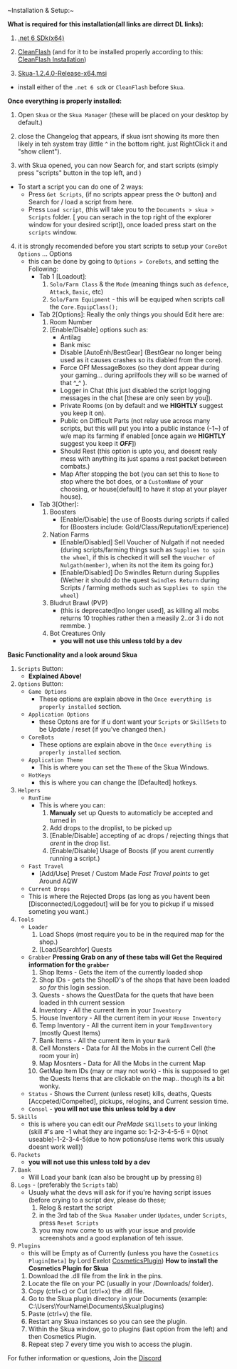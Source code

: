 ~Installation & Setup:~

**What is required for this installation(all links are dirrect DL links):**
1. [.net 6 SDk(x64)](<https://dotnet.microsoft.com/en-us/download/dotnet/thank-you/sdk-6.0.420-windows-x64-installer>)

2. [CleanFlash](<https://drive.google.com/file/d/1R0KrjAyHTz6KfcAp_zsRh2Mrv25J0PbI/view>) (and for it to be installed properly according to this: [CleanFlash Installation](https://imgur.com/ztsLYZ1))

3. [Skua-1.2.4.0-Release-x64.msi](<https://github.com/BrenoHenrike/Skua/releases/download/1.2.4.0/Skua-1.2.4.0-Release-x64.msi>)

- install either of the `.net 6 sdk` or `CleanFlash` before `Skua`.

**Once everything is properly installed:**

1. Open `Skua` or the `Skua Manager` (these will be placed on your desktop by default.)

2. close the Changelog that appears, if skua isnt showing its more then likely in teh system tray (little `^` in the bottom right. just RightClick it and "show client").

3. with Skua opened, you can now Search for, and start scripts (simply press "scripts" button in the top left, and )
- To start a script you can do one of 2 ways:
    * Press `Get Scripts`, (if no scripts appear press the ⟳ button) and Search for / load a script from here.
    * Press `Load script`, (this will take you to the `Documents > skua > Scripts` folder. [ you can serach in the top right of the explorer window for your desired script]), once loaded press start on the `scripts` window.

4. it is strongly recomended before you start scripts to setup your `CoreBot Options` ... Options
    - this can be done by going to `Options > CoreBots`, and setting the Following:
        * Tab 1 [Loadout]:
            1. `Solo/Farm Class` & the `Mode` (meaning things such as `defence`, `Attack`, `Basic`, etc)
            2. `Solo/Farm Equipment` - this will be equiped when scripts call the `Core.EquipClass();`
        * Tab 2[Options]: 
            Really the only things you should Edit here are:
            1. Room Number
            2. [Enable/Disable] options such as: 
                - Antilag
                - Bank misc
                - Disable [AutoEnh/BestGear] (BestGear no longer being used as it causes crashes so its diabled from the core).
                - Force OFf MessageBoxes (so they dont appear during your gaming... during aprilfools they will so be warned of that ^_^ ).
                - Logger in Chat (this just disabled the script logging messages in the chat [these are only seen by you]).
                - Private Rooms (on by default and we **HIGHTLY** suggest you keep it on).
                - Public on Difficult Parts (not relay use across many scripts, but this will put you into a public instance (-1~) of w/e map its farming if enabled [once again we **HIGHTLY** suggest you keep it ***OFF***])
                - Should Rest (this option is upto you, and doesnt realy mess with anything its just spams a rest packet between combats.)
                - Map After stopping the bot (you can set this to `None` to stop where the bot does, or a `CustomName` of your choosing, or house[default] to have it stop at your player house).
        * Tab 3[Other]:
            1. Boosters
                - [Enable/Disable] the use of Boosts during scripts if called for (Boosters include: Gold/Class/Reputation/Experience)
            2. Nation Farms
               * [Enable/Disabled] Sell Voucher of Nulgath if not needed (during scripts/farming things such as `Supplies to spin the wheel`, if this is checked it will sell the `Voucher of Nulgath(member)`, when its not the item its going for.)
               * [Enable/Disabled] Do Swindles Return during Supplies (Wether it should do the quest `Swindles Return` during Scripts / farming methods such as `Supplies to spin the wheel`)
            3. Bludrut Brawl (PVP) 
               * (this is deprecated[no longer used], as killing all mobs returns 10 trophies rather then a measily 2..or 3 i do not remmbe. )
            4. Bot Creatures Only
               * **you will not use this unless told by a dev** 


**Basic Functionality and a look around Skua**

1. `Scripts` Button:
   - **Explained Above!**
2. `Options` Button:
    - `Game Options`
        *  These options are explain above in the `Once everything is properly installed` section.
    - `Application Options`
        * these Optons are for if u dont want your `Scripts` or `SkillSets` to be Update / reset (if you've changed then.)
    - `CoreBots`
        *  These options are explain above in the `Once everything is properly installed` section.
    - `Application Theme`
        * This is where you can set the `Theme` of the Skua Windows.
    - `HotKeys`
        * this is where you can change the [Defaulted] hotkeys.
3. `Helpers`
    - `RunTime`
      * This is where you can:
        1.  **Manualy** set up Quests to automaticly be accepted and turned in
        2.  Add drops to the droplist, to be picked up
        3. [Enable/Disable] accepting of ac drops / rejecting things that *arent* in the drop list.
        4. [Enable/Disable] Usage of Boosts (if you arent currently running a script.)
    - `Fast Travel`
      * [Add/Use] Preset / Custom Made *Fast Travel points* to get Around AQW
    - `Current Drops`
     * This is where the Rejected Drops (as long as you havent been [Disconnected/Loggedout] will be for you to pickup if u missed someting you want.)
4. `Tools`
    - `Loader`
        1. Load Shops (most require you to be in the required map for the shop.)
        2. [Load/Searchfor] Quests
    - `Grabber` **Pressing Grab on any of these tabs will Get the Required information for the `grabber`**
        1. Shop Items - Gets the item of the currently loaded shop
        2. Shop IDs - gets the ShopID's of the shops that have been loaded *so far* this login session.
        3. Quests - shows the QuestData for the quets that have been loaded in thh current session
        4. Inventory - All the current item in your `Inventory`
        5. House Inventory - All the current item in your `House Inventory`
        6. Temp Inventory - All the current item in your `TempInventory` (mostly Quest Items)
        7. Bank Items - All the current item in your `Bank`
        8. Cell Monsters - Data for All the Mobs in the current Cell (the room your in)
        9. Map Mosnters - Data for All the Mobs in the current Map
        10. GetMap Item IDs (may or may not work) - this is supposed to get the Quests Items that are clickable on the map.. though its a bit wonky.
    - `Status` - Shows the Current (unless reset) kills, deaths, Quests [Accpeted/Compelted], pickups, relogins, and Current session time.
    - `Consol` - **you will not use this unless told by a dev** 
5. `Skills`
    - this is where you can edit our *PreMade* `SKillsets` to your linking (skill #'s are -1 what they are ingame so: 1-2-3-4-5-6 = 0(not useable)-1-2-3-4-5(due to how potions/use items work this usualy doesnt work well))
6. `Packets`
    - **you will not use this unless told by a dev** 
7. `Bank`
    - Will Load your bank (can also be brought up by pressing `B`)
8. `Logs` - (preferably the `Scripts` tab)
    - Usualy what the devs will ask for if you're having script issues (before crying to a script dev, please do these; 
      1. Relog & restart the script
      2. in the 3rd tab of the `Skua Manaber` under `Updates`, under `Scripts`, press `Reset Scripts`
      3. you may now come to us with your issue and provide screenshots and a good explanation of teh issue.
9.  `Plugins`
    - this will be Empty as of Currently (unless you have the `Cosmetics Plugin[Beta]` by Lord Exelot [CosmeticsPlugin](<https://drive.google.com/file/d/1scL9o5bgaQLNZe-dRwrZbS-LOKx4jKeR/view?usp=share_link>))
    **How to install the Cosmetics Plugin for Skua**
    1. Download the .dll file from the link in the pins.
    2. Locate the file on your PC (usually in your /Downloads/ folder).
    3. Copy (ctrl+c) or Cut (ctrl+x) the .dll file.
    4. Go to the Skua plugin directory in your Documents (example: C:\Users\YourName\Documents\Skua\plugins\)
    5. Paste (ctrl+v) the file.
    6. Restart any Skua instances so you can see the plugin.
    7. Within the Skua window, go to plugins (last option from the left) and then Cosmetics Plugin.
    8. Repeat step 7 every time you wish to access the plugin.


For futher information or questions, Join the [Discord](https://discord.gg/pearlharbor)
